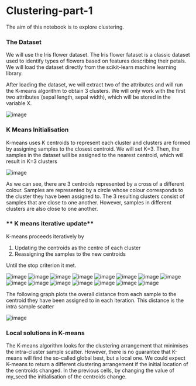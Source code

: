 # Clustering-part-1

The aim of this notebook is to explore clustering.

### **The Dataset**

We will use the Iris flower dataset. The Iris flower fataset is a classic dataset used to identify types of flowers based on features describing their petals. We will load the dataset directly from the scikit-learn machine learning library.

After loading the dataset, we will extract two of the attributes and will run the K-means algorithm to obtain 3 clusters. We will only work with the first two attributes (sepal length, sepal width), which will be stored in the variable X.

![image](https://user-images.githubusercontent.com/96924468/221917354-92882bc2-7e36-4030-90e1-fddb48fe0aed.png)

### **K Means Initialisation**

K-means uses K centroids to represent each cluster and clusters are formed by assigning samples to the closest centroid. We will set K=3. Then, the samples in the dataset will be assigned to the nearest centroid, which will result in K=3 clusters

![image](https://user-images.githubusercontent.com/96924468/221918721-bdcd55ee-0dbc-4469-9bb4-078c0800f2ea.png)

As we can see, there are 3 centroids represented by a cross of a different colour. Samples are represented by a circle whose colour corresponds to the cluster they have been assigned to. The 3 resulting clusters consist of samples that are close to one another. However, samples in different clusters are also close to one another.

### ** K means iterative update**

K-means proceeds iteratively by

1. Updating the centroids as the centre of each cluster
2. Reassigning the samples to the new centroids

Until the stop criterion it met.

![image](https://user-images.githubusercontent.com/96924468/221921256-89e3ad7e-2227-4345-9614-78b0d90087af.png)
![image](https://user-images.githubusercontent.com/96924468/221921337-cc3ab35f-b145-436b-b193-4ad1d8b737de.png)
![image](https://user-images.githubusercontent.com/96924468/221921415-a9931d4b-b6f1-4e55-8378-c52ea3fca56c.png)
![image](https://user-images.githubusercontent.com/96924468/221921497-89dfb686-4cee-4831-a41a-b43835795595.png)
![image](https://user-images.githubusercontent.com/96924468/221921573-2ea22977-f1fd-4c73-a6d8-30f8b838e082.png)
![image](https://user-images.githubusercontent.com/96924468/221921691-ab9b44e8-2f53-4b1f-a979-807d76e31fe1.png)
![image](https://user-images.githubusercontent.com/96924468/221921773-698c5aa5-9849-49d2-82c8-d6e212e47f24.png)
![image](https://user-images.githubusercontent.com/96924468/221921869-a41e3f1b-d03a-440c-9506-d5770382d5e2.png)
![image](https://user-images.githubusercontent.com/96924468/221921971-85af0646-ef23-4eeb-b8f4-f5cd204b1993.png)
![image](https://user-images.githubusercontent.com/96924468/221922050-803bf5c3-d456-446e-b75a-c7194cd8a7fd.png)
![image](https://user-images.githubusercontent.com/96924468/221922125-e4ca08cc-7505-4a5c-8d98-be4441481ae6.png)
![image](https://user-images.githubusercontent.com/96924468/221922180-be08938d-b3b3-4648-9bae-2cc803fb1e02.png)
![image](https://user-images.githubusercontent.com/96924468/221922252-e355d305-7694-4632-95fe-6bf0ac387841.png)
![image](https://user-images.githubusercontent.com/96924468/221922326-56fb504b-aacf-46a1-8761-434e2cd94999.png)
![image](https://user-images.githubusercontent.com/96924468/221922393-e2212bc4-4d35-4aab-8991-374b6b21f714.png)


The following graph plots the overall distance from each sample to the centroid they have been assigned to in each iteration. This distance is the intra sample scatter

![image](https://user-images.githubusercontent.com/96924468/221922658-45c76b9f-1033-4289-8111-ceba3a1d01bf.png)


### **Local solutions in K-means**

The K-means algorithm looks for the clustering arrangement that minimises the intra-cluster sample scatter. However, there is no guarantee that K-means will find the so-called global best, but a local one. We could expect K-means to return a different clustering arrangement if the initial location of the centroids changed. In the previous cells, by changing the value of my_seed the initialisation of the centroids change.















